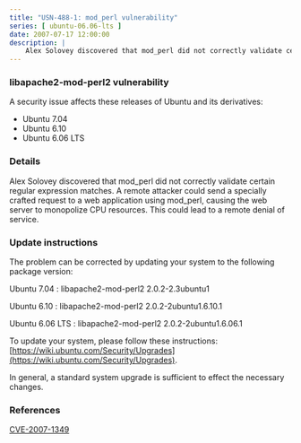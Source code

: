 ```yaml
---
title: "USN-488-1: mod_perl vulnerability"
series: [ ubuntu-06.06-lts ]
date: 2007-07-17 12:00:00
description: |
    Alex Solovey discovered that mod_perl did not correctly validate certain regular expression matches.  A remote attacker could send a specially crafted request to a web application using mod_perl, causing the web server to monopolize CPU resources.  This could lead to a remote denial of service.
--- 
```

 
### libapache2-mod-perl2 vulnerability

A security issue affects these releases of Ubuntu and its derivatives:

* Ubuntu 7.04
* Ubuntu 6.10
* Ubuntu 6.06 LTS

### Details

Alex Solovey discovered that mod_perl did not correctly validate certain regular expression matches. A remote attacker could send a specially crafted request to a web application using mod_perl, causing the web server to monopolize CPU resources. This could lead to a remote denial of service.

### Update instructions

The problem can be corrected by updating your system to the following package version:

Ubuntu 7.04
 : libapache2-mod-perl2 <span>2.0.2-2.3ubuntu1</span>

Ubuntu 6.10
 : libapache2-mod-perl2 <span>2.0.2-2ubuntu1.6.10.1</span>

Ubuntu 6.06 LTS
 : libapache2-mod-perl2 <span>2.0.2-2ubuntu1.6.06.1</span>

To update your system, please follow these instructions: [https://wiki.ubuntu.com/Security/Upgrades](https://wiki.ubuntu.com/Security/Upgrades).

In general, a standard system upgrade is sufficient to effect the necessary changes.

### References

 [CVE-2007-1349](http://people.ubuntu.com/~ubuntu-security/cve/CVE-2007-1349)
 

